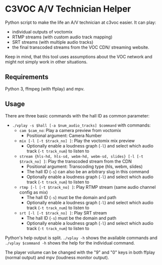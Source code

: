 # C3VOC A/V Technician Helper
Python script to make the life an A/V technician at c3voc easier.
It can play:

- individual outputs of voctomix
- RTMP streams (with custom audio track mapping)
- SRT streams (with multiple audio tracks)
- the final transcoded streams from the VOC CDN/ streaming website.

Keep in mind, that this tool uses assumptions about the VOC network and might not simply work in other situations.


## Requirements
Python 3, ffmpeg (with ffplay) and mpv.


## Usage
There are three basic commands with the hall ID as common parameter:
- `./vplay -s $hall [-a $num_audio_tracks] $command` with commands:
    - `cam $cam_no`: Play a camera preview from voctomix
        * Positional argument: Camera Number
    - `mix [-l [-t $track_no] ]`: Play the voctomix mix preview
        * Optionally enable a loudness graph (`-l`) and select which audio track (`-t track_num`) to listen to
    - `stream {hls-hd, hls-sd, webm-hd, webm-sd, slides} [-l [-t $track_no] ]`: Play the transcoded stream from the CDN
        * Positional argument: Transcoding type (hls, webm, slides)
        * The hall ID (`-s`) can also be an arbitrary slug in this command
        * Optionally enable a loudness graph (`-l`) and select which audio track (`-t track_num`) to listen to
    - `rtmp [-l [-t $track_no] ]`: Play RTMP stream (same audio channel config as mix)
        * The hall ID (`-s`) must be the domain and path
        * Optionally enable a loudness graph (`-l`) and select which audio track (`-t track_num`) to listen to
    - `srt [-l [-t $track_no] ]`: Play SRT stream
        * The hall ID (`-s`) must be the domain and path
        * Optionally enable a loudness graph (`-l`) and select which audio track (`-t track_num`) to listen to

Python's help output is split.
`./vplay -h` shows the available commands and `./vplay $command -h` shows the help for the individual command.

The player volume can be changed with the "9" and "0" keys in both ffplay (normal output) and mpv (loudness monitor output).
